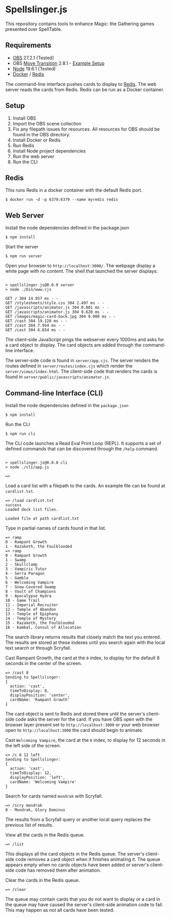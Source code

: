 # Spellslinger.js

This repository contains tools to enhance Magic: the Gathering games presented
over SpellTable.

## Requirements

- [OBS](https://obsproject.com) 27.2.1 (Tested)
- OBS [Move Transition](https://obsproject.com/forum/resources/move-transition.913/) 2.8.1 - [Example Setup](https://www.youtube.com/watch?v=mMrYfxo8Lnc)
- [Node](https://nodejs.org/en/) 19.6.1 (Tested)
- [Docker](https://www.docker.com) / [Redis](https://redis.io)

The command-line interface pushes cards to display to [Redis](https://redis.io). The web server reads the cards from Redis. Redis can be run as a Docker container.

## Setup

1. Install OBS
1. Import the OBS scene collection
1. Fix any filepath issues for resources. All resources for OBS should be found in the OBS directory.
1. Install Docker or Redis
1. Run Redis
1. Install Node project dependencies
1. Run the web server
2. Run the CLI

## Redis

This runs Redis in a docker container with the default Redis port.

```shell
$ docker run -d -p 6379:6379 --name myredis redis
```

## Web Server

Install the node dependencies defined in the package.json

```shell
$ npm install
```

Start the server

```shell
$ npm run server
```

Open your browser to `http://localhost:3000/`. The webpage display a white page with no content. The shell that launched the server displays:

```shell

> spellslinger.js@0.0.0 server
> node ./bin/www.cjs

GET / 304 14.957 ms - -
GET /stylesheets/style.css 304 2.497 ms - -
GET /javascripts/animator.js 304 0.801 ms - -
GET /javascripts/animator.js 304 0.620 ms - -
GET /images/magic-card-back.jpg 304 9.000 ms - -
GET /cast 304 19.128 ms - -
GET /cast 304 7.954 ms - -
GET /cast 304 6.654 ms - -
```

The client-side JavaScript pings the webserver every 1000ms and asks for a card object to display. The card objects are added through the command-line interface.

The server-side code is found in `server/app.cjs`.
The server renders the routes defined in `server/routes/index.cjs` which render the `server/views/index.html`.
The client-side code that renders the cards is found in `server/public/javascripts/animator.js`.

## Command-line Interface (CLI)

Install the node dependencies defined in the `package.json`

```shell
$ npm install
```

Run the CLI

```shell
$ npm run cli
```

The CLI code launches a Read Eval Print Loop (REPL). It supports a set of defined commands that can be discovered through the `/help` command.

```shell

> spellslinger.js@0.0.0 cli
> node ./cli/app.js

=>
```

Load a card list with a filepath to the cards. An example file can be found at `cardlist.txt`.

```shell
=> /load cardlist.txt
success
Loaded deck list files.

Loaded file at path cardlist.txt
```

Type in partial names of cards found in that list.

```shell
=> ramp
0 - Rampant Growth
1 - Razaketh, the Foulblooded
=> ramp
0 - Rampant Growth
1 - Swamp
2 - Skullclamp
3 - Vampiric Tutor
4 - Serra Paragon
5 - Gamble
6 - Welcoming Vampire
7 - Snow-Covered Swamp
8 - Vault of Champions
9 - Apocalypse Hydra
10 - Game Trail
11 - Imperial Recruiter
12 - Temple of Abandon
13 - Temple of Epiphany
14 - Temple of Mystery
15 - Razaketh, the Foulblooded
16 - Kambal, Consul of Allocation
```

The search library returns results that closely match the text you entered. The results are stored at these indexes until you search again with the local text search or through Scryfall.

Cast Rampant Growth, the card at the `0` index, to display for the default 8 seconds in the center of the screen.

```shell
=> /cast 0
Sending to Spellslinger:
{
  action: 'cast',
  timeToDisplay: 8,
  displayPosition: 'center',
  cardName: 'Rampant Growth'
}
```

The card object is sent to Redis and stored there until the server's client-side code asks the server for the card. If you have OBS open with the browser layer present set to `http://localhost:3000` or your web browser open to `http://localhost:3000` the card should begin to animate.


Cast `Welcoming Vampire`, the card at the `6` index, to display for 12 seconds in the left side of the screen.

```shell
=> /c 6 12 left
Sending to Spellslinger:
{
  action: 'cast',
  timeToDisplay: 12,
  displayPosition: 'left',
  cardName: 'Welcoming Vampire'
}
```

Search for cards named `mondrak` with Scryfall.

```shell
=> /scry mondrak
0 - Mondrak, Glory Dominus
```

The results from a Scryfall query or another local query replaces the previous list of results.

View all the cards in the Redis queue.

```shell
=> /list
```

This displays all the card objects in the Redis queue. The server's client-side code removes a card object when it finishes animating it. The queue appears empty when no cards objects have been added or server's client-side code has removed them after animation.

Clear the cards in the Redis queue.

```shell
=> /clear
```

The queue may contain cards that you do not want to display or a card in the queue may have caused the server's client-side animation code to fail. This may happen as not all cards have been tested.
